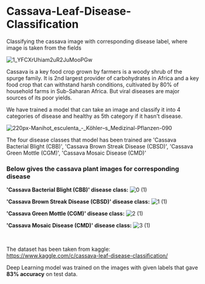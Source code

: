 # Cassava-Leaf-Disease-Classification
Classifying the cassava image with corresponding disease label, where image is taken from the fields

![1_YFCXrUhiam2uR2JuMooPGw](https://user-images.githubusercontent.com/87579053/138604664-3c55f84b-7a04-4262-8af8-c026b4752670.png)

Cassava is a key food crop grown by farmers is a woody shrub of the spurge family. It is 2nd largest provider of carbohydrates in Africa and a key food crop that can withstand harsh conditions, cultivated by 80% of household farms in Sub-Saharan Africa. But viral diseases are major sources of its poor yields.

We have trained a model that can take an image and classify it into 4 categories of disease and healthy as 5th category if it hasn't disease.

![220px-Manihot_esculenta_-_Köhler–s_Medizinal-Pflanzen-090](https://user-images.githubusercontent.com/87579053/138605223-089c500a-ad98-4908-bd70-a5a5972b1e25.jpg)

The four disease classes that model has been trained are 'Cassava Bacterial Blight (CBB)', 'Cassava Brown Streak Disease (CBSD)', 'Cassava Green Mottle (CGM)', 'Cassava Mosaic Disease (CMD)'

### Below gives the cassava plant images for corresponding disease
<b>'Cassava Bacterial Blight (CBB)' disease class:</b>
![0 (1)](https://user-images.githubusercontent.com/87579053/138605437-0cb56e13-2879-41bd-899f-f7420fb430ad.png)

<b>'Cassava Brown Streak Disease (CBSD)' disease class:</b>
![1 (1)](https://user-images.githubusercontent.com/87579053/138605449-c7d64d2d-d8a1-4aab-95e4-327704ad09fe.png)

<b>'Cassava Green Mottle (CGM)' disease class:</b>
![2 (1)](https://user-images.githubusercontent.com/87579053/138605463-95510dc6-a5b8-4840-93cc-7ab53be4e32d.png)

<b>'Cassava Mosaic Disease (CMD)' disease class:</b>
![3 (1)](https://user-images.githubusercontent.com/87579053/138605471-21c2c55e-9f2f-449c-8b61-44141cb71ab1.png)

<br>

The dataset has been taken from kaggle:
https://www.kaggle.com/c/cassava-leaf-disease-classification/

Deep Learning model was trained on the images with given labels that gave <b>83% accuracy</b> on test data.
